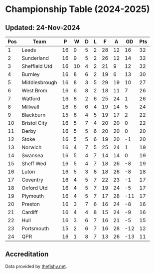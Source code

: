 # Championship Table (2024-2025)
## Updated: 24-Nov-2024

| Pos | Team | P | W | D | L | F | A | GD | Pts |
| --- | --- | --- | --- | --- | --- | --- | --- | --- | --- |
| 1 | Leeds | 16 | 9 | 5 | 2 | 28 | 12 | 16 | 32 |
| 2 | Sunderland | 16 | 9 | 5 | 2 | 26 | 12 | 14 | 32 |
| 3 | Sheffield Utd | 16 | 10 | 4 | 2 | 21 | 9 | 12 | 32 |
| 4 | Burnley | 16 | 8 | 6 | 2 | 19 | 6 | 13 | 30 |
| 5 | Middlesbrough | 16 | 8 | 3 | 5 | 29 | 19 | 10 | 27 |
| 6 | West Brom | 16 | 6 | 8 | 2 | 18 | 11 | 7 | 26 |
| 7 | Watford | 16 | 8 | 2 | 6 | 25 | 24 | 1 | 26 |
| 8 | Millwall | 16 | 6 | 6 | 4 | 19 | 14 | 5 | 24 |
| 9 | Blackburn | 15 | 6 | 4 | 5 | 19 | 17 | 2 | 22 |
| 10 | Bristol City | 16 | 5 | 7 | 4 | 20 | 20 | 0 | 22 |
| 11 | Derby | 16 | 5 | 5 | 6 | 20 | 20 | 0 | 20 |
| 12 | Stoke | 16 | 5 | 5 | 6 | 19 | 20 | -1 | 20 |
| 13 | Norwich | 16 | 4 | 7 | 5 | 25 | 24 | 1 | 19 |
| 14 | Swansea | 16 | 5 | 4 | 7 | 14 | 14 | 0 | 19 |
| 15 | Sheff Wed | 16 | 5 | 4 | 7 | 18 | 26 | -8 | 19 |
| 16 | Luton | 16 | 5 | 3 | 8 | 18 | 26 | -8 | 18 |
| 17 | Coventry | 16 | 4 | 5 | 7 | 22 | 23 | -1 | 17 |
| 18 | Oxford Utd | 16 | 4 | 5 | 7 | 19 | 24 | -5 | 17 |
| 19 | Plymouth | 16 | 4 | 5 | 7 | 17 | 28 | -11 | 17 |
| 20 | Preston | 16 | 3 | 7 | 6 | 16 | 24 | -8 | 16 |
| 21 | Cardiff | 16 | 4 | 4 | 8 | 15 | 24 | -9 | 16 |
| 22 | Hull | 16 | 3 | 6 | 7 | 16 | 21 | -5 | 15 |
| 23 | Portsmouth | 15 | 2 | 6 | 7 | 16 | 28 | -12 | 12 |
| 24 | QPR | 16 | 1 | 8 | 7 | 13 | 26 | -13 | 11 |

## Accreditation 

Data provided by [thefishy.net](https://www.thefishy.net/).
